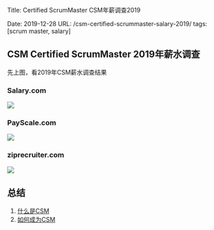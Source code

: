 Title: Certified ScrumMaster CSM年薪调查2019

Date: 2019-12-28
URL: /csm-certified-scrummaster-salary-2019/
tags: [scrum master, salary]

## CSM Certified ScrumMaster 2019年薪水调查

先上图，看2019年CSM薪水调查结果
### Salary.com
![](/images/csm-salary-1.png)

### PayScale.com
![](/images/csm-salary-2.png)

### ziprecruiter.com 
![](/images/csm-salary-3.png)

## 总结

1. [什么是CSM](https://bobjiang.com/what-is-csm)
2. [如何成为CSM](https://bobjiang.com/what-is-csm)


